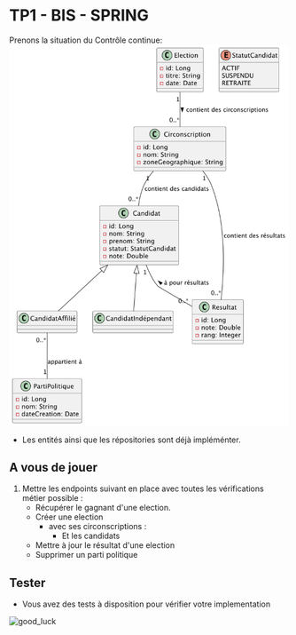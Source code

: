 # TP1 - BIS - SPRING

Prenons la situation du Contrôle continue: 
![situation](doc/situation.png)

* Les entités ainsi que les répositories sont déjà impléménter.


## A vous de jouer

1) Mettre les endpoints suivant en place avec toutes les vérifications métier possible :
    * Récupérer le gagnant d'une election. 
    * Créer une election
        * avec ses circonscriptions : 
            * Et les candidats  
    * Mettre à jour le résultat d'une election
    * Supprimer un parti politique

## Tester 

* Vous avez des tests à disposition pour vérifier votre implementation


![good_luck](https://tenor.com/fr/view/surprised-ok-approved-thumbs-up-agree-gif-4176985687513702942.gif)

